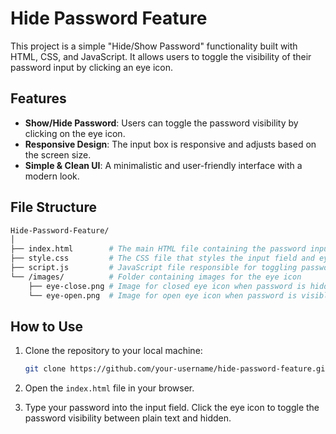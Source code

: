 # Hide Password Feature

This project is a simple "Hide/Show Password" functionality built with HTML, CSS, and JavaScript. It allows users to toggle the visibility of their password input by clicking an eye icon.

## Features

- **Show/Hide Password**: Users can toggle the password visibility by clicking on the eye icon.
- **Responsive Design**: The input box is responsive and adjusts based on the screen size.
- **Simple & Clean UI**: A minimalistic and user-friendly interface with a modern look.

## File Structure
```bash
Hide-Password-Feature/
│
├── index.html        # The main HTML file containing the password input and eye icon
├── style.css         # The CSS file that styles the input field and eye icon
├── script.js         # JavaScript file responsible for toggling password visibility
└── /images/          # Folder containing images for the eye icon
    ├── eye-close.png # Image for closed eye icon when password is hidden
    └── eye-open.png  # Image for open eye icon when password is visible
```

## How to Use

1. Clone the repository to your local machine:
   ```bash
   git clone https://github.com/your-username/hide-password-feature.git
   ```

2. Open the `index.html` file in your browser.

3. Type your password into the input field. Click the eye icon to toggle the password visibility between plain text and hidden.
